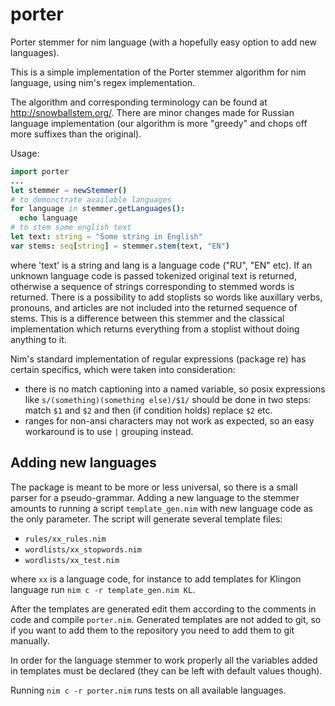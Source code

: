 # porter
Porter stemmer for nim language (with a hopefully easy option to add new languages).

This is a simple implementation of the Porter stemmer algorithm for nim  language, using nim's regex implementation.

The algorithm and corresponding terminology can be found at http://snowballstem.org/. There are minor changes made for Russian 
language implementation (our algorithm is more "greedy" and chops off more suffixes than the original).

Usage:

```nim
import porter
...
let stemmer = newStemmer()
# to demonctrate available languages
for language in stemmer.getLanguages():
  echo language
# to stem some english text
let text: string = "Some string in English"
var stems: seq[string] = stemmer.stem(text, "EN")
```

where 'text' is a string and lang is a language code ("RU", "EN" etc). If an unknown language code is passed tokenized
original text is returned, otherwise a sequence of strings corresponding to stemmed words is returned. There is a possibility 
to add stoplists so words like auxillary verbs, pronouns, and articles are not included into the returned sequence of stems. 
This is a difference between this stemmer and the classical implementation which returns everything from a stoplist 
without doing anything to it.

Nim's standard implementation of regular expressions (package re) has certain specifics, which were taken into consideration:
  * there is no match captioning into a named variable, so posix expressions like `s/(something)(something else)/$1/` should be
  done in two steps: match `$1` and `$2` and then (if condition holds) replace `$2` etc.
  * ranges for non-ansi characters may not work as expected, so an easy workaround is to use `|`  grouping instead.
  
## Adding new languages
The package is meant to be more or less universal, so there is a small parser for a pseudo-grammar.
Adding a new language to the stemmer amounts to running a script `template_gen.nim` with new language code as the only parameter.
The script will generate several template files:
  * `rules/xx_rules.nim`
  * `wordlists/xx_stopwords.nim`
  * `wordlists/xx_test.nim`

where `xx` is a language code, for instance to add templates for Klingon language run `nim c -r template_gen.nim KL`.

After the templates are generated edit them according to the comments in code and compile `porter.nim`. Generated templates 
are not added to git, so if you want to add them to the repository you need to add them to git manually.

In order for the language stemmer to work properly all the variables added in templates must be declared (they can be left
with default values though).

Running `nim c -r porter.nim` runs tests on all available languages.
